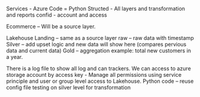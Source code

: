 
Services - Azure
Code = Python
Structed - All layers and transformation and reports
confid - account and access

Ecommerce – Will be a source layer.

Lakehouse 
Landing – same as a source layer
raw – raw data with timestamp 
Silver – add upset logic and new data will show here (compares pervious data and current data)
Gold – aggregation example: total new customers in a year.

There is a log file to show all log and can trackers.
We can access to azure storage account by access key - 
Manage all permissions using service principle and user or group level access to Lakehouse.
Python code – reuse 
config file 
testing on silver level for transformation






